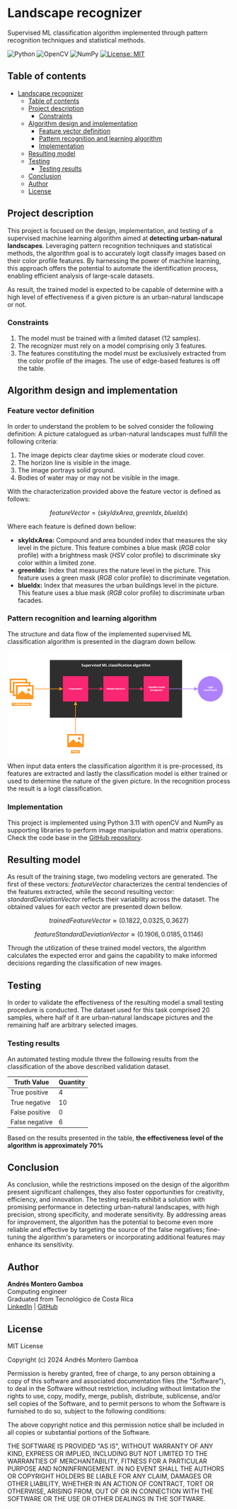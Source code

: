 # Landscape recognizer
 
Supervised ML classification algorithm implemented through pattern recognition techniques and statistical methods.

![Python](https://img.shields.io/badge/python-3670A0?style=flat&logo=python&logoColor=white)
![OpenCV](https://img.shields.io/badge/opencv-%23white.svg?style=flat&logo=opencv&logoColor=white)
![NumPy](https://img.shields.io/badge/numpy-%23013243.svg?style=flat&logo=numpy&logoColor=white)
[![License: MIT](https://img.shields.io/badge/License-MIT-green.svg)](https://opensource.org/licenses/MIT)

## Table of contents

* [Landscape recognizer](#landscape-recognizer)
  * [Table of contents](#table-of-contents)
  * [Project description](#project-description)
    * [Constraints](#constraints)
  * [Algorithm design and implementation](#algorithm-design-and-implementation)
    * [Feature vector definition](#feature-vector-definition)
    * [Pattern recognition and learning algorithm](#pattern-recognition-and-learning-algorithm)
    * [Implementation](#implementation)
  * [Resulting model](#resulting-model)
  * [Testing](#testing)
    * [Testing results](#testing-results)
  * [Conclusion](#conclusion)
  * [Author](#author)
  * [License](#license)

## Project description

This project is focused on the design, implementation, and testing of a supervised machine learning algorithm aimed at **detecting urban-natural landscapes**. Leveraging pattern recognition techniques and statistical methods, the algorithm goal is to accurately logit classify images based on their color profile features. By harnessing the power of machine learning, this approach offers the potential to automate the identification process, enabling efficient analysis of large-scale datasets.

As result, the trained model is expected to be capable of determine with a high level of effectiveness if a given picture is an urban-natural landscape or not.  

### Constraints

1. The model must be trained with a limited dataset (12 samples).
2. The recognizer must rely on a model comprising only 3 features.
3. The features constituting the model must be exclusively extracted from the color profile of the images. The use of edge-based features is off the table. 

## Algorithm design and implementation

### Feature vector definition

In order to understand the problem to be solved consider the following definition: A picture catalogued as urban-natural landscapes must fulfill the following criteria:

1. The image depicts clear daytime skies or moderate cloud cover.
2. The horizon line is visible in the image.
3. The image portrays solid ground.
4. Bodies of water may or may not be visible in the image.

With the characterization provided above the feature vector is defined as follows:

$$ featureVector = (skyIdxArea, greenIdx, blueIdx) $$

Where each feature is defined down bellow:

* **skyIdxArea:** Compound and area bounded index that measures the sky level in the picture. This feature combines a blue mask (_RGB_ color profile) with a brightness mask (_HSV_ color profile) to discriminate sky color within a limited zone.
* **greenIdx:** Index that measures the nature level in the picture. This feature uses a green mask (_RGB_ color profile) to discriminate vegetation. 
* **blueIdx:** Index that measures the urban buildings level in the picture. This feature uses a blue mask (_RGB_ color profile) to discriminate urban facades.

### Pattern recognition and learning algorithm

The structure and data flow of the implemented supervised ML classification algorithm is presented in the diagram down bellow.

![Diagram](diagram.png)

When input data enters the classification algorithm it is pre-processed, its features are extracted and lastly the classification model is either trained or used to determine the nature of the given picture. In the recognition process the result is a logit classification.

### Implementation

This project is implemented using Python 3.11 with openCV and NumPy as supporting libraries to perform image manipulation and matrix operations. Check the code base in the [GitHub repository](https://github.com/andresmg07/landscape-recognizer/).

## Resulting model

As result of the training stage, two modeling vectors are generated. The first of these vectors: $featureVector$ characterizes the central tendencies of the features extracted, while the second resulting vector: $standardDeviationVector$ reflects their variability across the dataset. The obtained values for each vector are presented down bellow.

$$ trainedFeatureVector \approx (0.1822, 0.0325, 0.3627) $$

$$ featureStandardDeviationVector \approx (0.1906, 0.0185, 0.1146) $$

Through the utilization of these trained model vectors, the algorithm calculates the expected error and gains the capability to make informed decisions regarding the classification of new images.

## Testing

In order to validate the effectiveness of the resulting model a small testing procedure is conducted. The dataset used for this task comprised 20 samples, where half of it are urban-natural landscape pictures and the remaining half are arbitrary selected images.

### Testing results

An automated testing module threw the following results from the classification of the above described validation dataset.

| **Truth Value** | **Quantity** |
|-----------------|--------------|
| True positive   |      4       |
| True negative   |      10      |
| False positive  |      0       |
| False negative  |      6       |

Based on the results presented in the table, **the effectiveness level of the algorithm is approximately 70%**

## Conclusion
As conclusion, while the restrictions imposed on the design of the algorithm present significant challenges, they also foster opportunities for creativity, efficiency, and innovation.  The testing results exhibit a solution with promising performance in detecting urban-natural landscapes, with high precision, strong specificity, and moderate sensitivity. By addressing areas for improvement, the algorithm has the potential to become even more reliable and effective by targeting the source of the false negatives; fine-tuning the algorithm's parameters or incorporating additional features may enhance its sensitivity.

## Author

**Andrés Montero Gamboa**<br>
Computing engineer<br>
Graduated from Tecnológico de Costa Rica<br>
[LinkedIn](https://www.linkedin.com/in/andres-montero-gamboa) | [GitHub](https://github.com/andresmg07)

## License

MIT License

Copyright (c) 2024 Andrés Montero Gamboa

Permission is hereby granted, free of charge, to any person obtaining a copy
of this software and associated documentation files (the "Software"), to deal
in the Software without restriction, including without limitation the rights
to use, copy, modify, merge, publish, distribute, sublicense, and/or sell
copies of the Software, and to permit persons to whom the Software is
furnished to do so, subject to the following conditions:

The above copyright notice and this permission notice shall be included in all
copies or substantial portions of the Software.

THE SOFTWARE IS PROVIDED "AS IS", WITHOUT WARRANTY OF ANY KIND, EXPRESS OR
IMPLIED, INCLUDING BUT NOT LIMITED TO THE WARRANTIES OF MERCHANTABILITY,
FITNESS FOR A PARTICULAR PURPOSE AND NONINFRINGEMENT. IN NO EVENT SHALL THE
AUTHORS OR COPYRIGHT HOLDERS BE LIABLE FOR ANY CLAIM, DAMAGES OR OTHER
LIABILITY, WHETHER IN AN ACTION OF CONTRACT, TORT OR OTHERWISE, ARISING FROM,
OUT OF OR IN CONNECTION WITH THE SOFTWARE OR THE USE OR OTHER DEALINGS IN THE
SOFTWARE.
